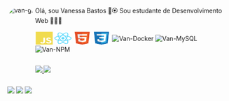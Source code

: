 <img align="left" alt="van-gif" height="150" style="border-radius:50px;" src="https://github.com/vanessabastos/images/blob/master/van.gif">
Olá, sou Vanessa Bastos 🐞🏵️
Sou estudante de Desenvolvimento Web 👩🏾‍💻

<div style="display: inline_block"><br>
  <img align="center" alt="Van-Js" height="30" width="40" src="https://raw.githubusercontent.com/devicons/devicon/master/icons/javascript/javascript-plain.svg">
  <img align="center" alt="Van-React" height="30" width="40" src="https://raw.githubusercontent.com/devicons/devicon/master/icons/react/react-original.svg">
  <img align="center" alt="Van-HTML" height="30" width="40" src="https://raw.githubusercontent.com/devicons/devicon/master/icons/html5/html5-original.svg">
  <img align="center" alt="Van-CSS" height="30" width="40" src="https://raw.githubusercontent.com/devicons/devicon/master/icons/css3/css3-original.svg">
  <img align="center" alt="Van-Docker" height="60" width="60" src="https://cdn.jsdelivr.net/gh/devicons/devicon/icons/docker/docker-original.svg"> 
  <img align="center" alt="Van-MySQL" height="60" width="60" src="https://cdn.jsdelivr.net/gh/devicons/devicon/icons/mysql/mysql-original-wordmark.svg"> 
  <img align="center" alt="Van-NPM" height="50" width="50" src="https://cdn.jsdelivr.net/gh/devicons/devicon/icons/npm/npm-original-wordmark.svg">
</div> 

## 
  
<div align="left">
  <a href="https://github.com/vanessabastos">
  <img height="130em" src="https://github-readme-stats.vercel.app/api?username=vanessabastos&show_icons=true&theme=dracula&include_all_commits=true&count_private=true"/>
  <img height="130em" src="https://github-readme-stats.vercel.app/api/top-langs/?username=vanessabastos&layout=compact&langs_count=7&theme=dracula"/>
</div>
  
##

<div> 
  <a href="https://www.instagram.com/vanrsb" target="_blank"><img src="https://img.shields.io/badge/-Instagram-%23E4405F?style=for-the-badge&logo=instagram&logoColor=white" target="_blank"></a>
  <a href = "mailto:vanessa9559@gmail.com"><img src="https://img.shields.io/badge/-Gmail-%23333?style=for-the-badge&logo=gmail&logoColor=white" target="_blank"></a>
  <a href="https://www.linkedin.com/in/vanessa-reis-santos-bastos-6018b274" target="_blank"><img src="https://img.shields.io/badge/-LinkedIn-%230077B5?style=for-the-badge&logo=linkedin&logoColor=white" target="_blank"></a> 
</div>  

